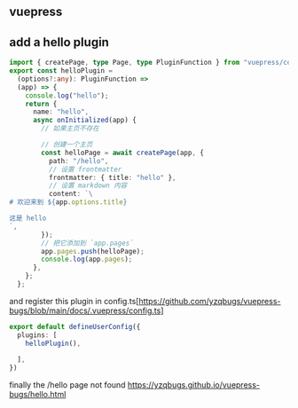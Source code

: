## vuepress


## add a hello plugin

```typescript
import { createPage, type Page, type PluginFunction } from "vuepress/core";
export const helloPlugin =
  (options?:any): PluginFunction =>
  (app) => {
    console.log("hello");
    return {
      name: "hello",
      async onInitialized(app) {
        // 如果主页不存在

        // 创建一个主页
        const helloPage = await createPage(app, {
          path: "/hello",
          // 设置 frontmatter
          frontmatter: { title: "hello" },
          // 设置 markdown 内容
          content: `\
# 欢迎来到 ${app.options.title}

这是 hello
`,
        });
        // 把它添加到 `app.pages`
        app.pages.push(helloPage);
        console.log(app.pages);
      },
    };
  };

```

and register this plugin in config.ts[https://github.com/yzqbugs/vuepress-bugs/blob/main/docs/.vuepress/config.ts]

```typescript
export default defineUserConfig({
  plugins: [
    helloPlugin(),
  
  ],
})
```

finally the /hello page not found
https://yzqbugs.github.io/vuepress-bugs/hello.html
